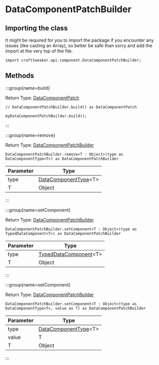 # DataComponentPatchBuilder

## Importing the class

It might be required for you to import the package if you encounter any issues (like casting an Array), so better be safe than sorry and add the import at the very top of the file.
```zenscript
import crafttweaker.api.component.DataComponentPatchBuilder;
```


## Methods

:::group{name=build}

Return Type: [DataComponentPatch](/vanilla/api/component/DataComponentPatch)

```zenscript
// DataComponentPatchBuilder.build() as DataComponentPatch

myDataComponentPatchBuilder.build();
```

:::

:::group{name=remove}

Return Type: [DataComponentPatchBuilder](/vanilla/api/component/DataComponentPatchBuilder)

```zenscript
DataComponentPatchBuilder.remove<T : Object>(type as DataComponentType<T>) as DataComponentPatchBuilder
```

| Parameter |                                  Type                                  |
|-----------|------------------------------------------------------------------------|
| type      | [DataComponentType](/vanilla/api/component/DataComponentType)&lt;T&gt; |
| T         | Object                                                                 |


:::

:::group{name=setComponent}

Return Type: [DataComponentPatchBuilder](/vanilla/api/component/DataComponentPatchBuilder)

```zenscript
DataComponentPatchBuilder.setComponent<T : Object>(type as TypedDataComponent<T>) as DataComponentPatchBuilder
```

| Parameter |                                   Type                                   |
|-----------|--------------------------------------------------------------------------|
| type      | [TypedDataComponent](/vanilla/api/component/TypedDataComponent)&lt;T&gt; |
| T         | Object                                                                   |


:::

:::group{name=setComponent}

Return Type: [DataComponentPatchBuilder](/vanilla/api/component/DataComponentPatchBuilder)

```zenscript
DataComponentPatchBuilder.setComponent<T : Object>(type as DataComponentType<T>, value as T) as DataComponentPatchBuilder
```

| Parameter |                                  Type                                  |
|-----------|------------------------------------------------------------------------|
| type      | [DataComponentType](/vanilla/api/component/DataComponentType)&lt;T&gt; |
| value     | T                                                                      |
| T         | Object                                                                 |


:::


